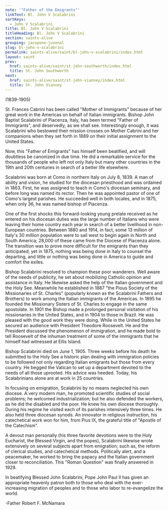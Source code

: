 ```yaml
---
note: '"Father of the Emigrants"'
linkText: Bl. John V Scalabrini
sortKeys:
  - John V Scalabrini
title: Bl. John V Scalabrini
titleHeading: Bl. John V Scalabrini
section: saints-alive
grouping: jacopone-juvenal
slug: bl-john-v-scalabrini
permalink: saints-alive/saint/bl-john-v-scalabrini/index.html
layout: saint
prev:
  href: saints-alive/saint/st-john-southworth/index.html
  title: St. John Southworth
next:
  href: saints-alive/saint/st-john-vianney/index.html
  title: St. John Vianney
---
```

(1839-1905)

St. Frances Cabrini has been called "Mother of Immigrants" because of her great work in the Americas on behalf of Italian immigrants. Bishop John Baptist Scalabrini of Piacenza, Italy, has been termed "Father of Immigrants", and deservedly, as we shall see. Interestingly enough, it was Scalabrini who bestowed their mission crosses on Mother Cabrini and her companions when they set forth in 1889 on their initial assignment to the United States.

Now, this "Father of Emigrants" has himself been beatified, and will doubtless be canonized in due time. He did a remarkable service for the thousands of people who left not only Italy but many other countries in the 19th and 20th centuries in search of a better life elsewhere.

Scalabrini was born at Como in northern Italy on July 8, 1839. A man of ability and vision, he studied for the diocesan priesthood and was ordained in 1863. First, he was assigned to teach in Como's diocesan seminary, and before long was named its rector. Then he was appointed pastor of one of Como's largest parishes. He succeeded well in both locales, and in 1875, when only 36, he was named bishop of Piacenza.

One of the first shocks this forward-looking young prelate received as he entered on his diocesan duties was the large number of Italians who were leaving their home country each year in search of a better livelihood in non-European countries. Between 1880 and 1914, in fact, some 13 million of Italy's 30 million population were to sail west to begin again in North and South America; 28,000 of these came from the Diocese of Piacenza alone. The transition was to prove more difficult for the emigrants than they anticipated; yet in 1875, nothing was being done in Italy to counsel the departing, and little or nothing was being done in America to guide and comfort the exiles.

Bishop Scalabrini resolved to champion these poor wanderers. Well aware of the needs of publicity, he set about mobilizing Catholic opinion and assistance in Italy. He likewise asked the help of the Italian government and the Holy See. Meanwhile he established in 1887 "the Pious Society of the Missionaries of St. Charles" (popularly known as the Scalabrini Fathers and Brothers) to work among the Italian immigrants of the Americas. In 1895 he founded the Missionary Sisters of St. Charles to engage in the same apostolate. In 1901 the Bishop made a prolonged personal visitation of his missionaries in the United States, and in 1904 to those in Brazil. He was pleased with the good work they were doing. While in the United States he secured an audience with President Theodore Roosevelt. He and the President discussed the phenomenon of immigration, and he made bold to tell Roosevelt of the inhuman treatment of some of the immigrants that he himself had witnessed at Ellis Island.

Bishop Scalabrini died on June 1, 1905. Three weeks before his death he submitted to the Holy See a historic plan dealing with immigration policies to be followed not only regarding Italian emigrants but those from every country. He begged the Vatican to set up a department devoted to the needs of all those uprooted. His advice was heeded. Today, his Scalabrinians alone are at work in 25 countries.

In focusing on emigration, Scalabrini by no means neglected his own diocese. A very modern man, he promoted scientific studies of social problems; he welcomed industrialization; but he also defended the workers, as he did the disabled and the poor. He knew his own diocese thoroughly. During his regime he visited each of its parishes intensively three times. He also held three diocesan synods. An innovator in religious instruction, his catechetical work won for him, from Pius IX, the grateful title of "Apostle of the Catechism".

A devout man personally (his three favorite devotions were to the Holy Eucharist, the Blessed Virgin, and the popes), Scalabrini likewise wrote extensively on several subjects apart from emigration; such as, the reform of clerical studies, and catechetical methods. Politically alert, and a peacemaker, he worked to bring the papacy and the Italian government closer to reconciliation. This "Roman Question" was finally answered in 1929.

In beatifying Blessed John Scalabrini, Pope John Paul II has given an appropriate heavenly patron both to those who deal with the ever-increasing migration of peoples and to those who labor to re-evangelize the world.

\-Father Robert F. McNamara